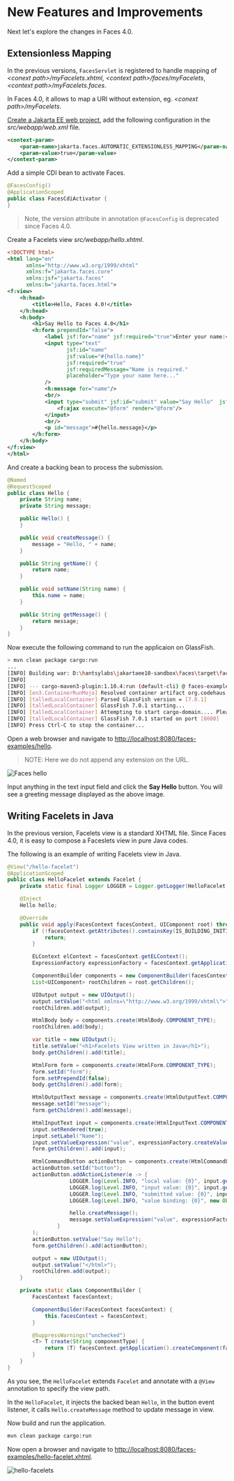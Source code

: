 



# New Features and Improvements

Next let's explore the changes in Faces 4.0.

## Extensionless Mapping

In the previous versions, `FacesServlet` is registered to handle mapping of *&lt;conext path>/myFacelets.xhtml*, *&lt;context path>/faces/myFacelets*, *&lt;context path>/myFacelets.faces*.

In Faces 4.0, it allows to map a URI without extension, eg. *&lt;conext path>/myFacelets*.

[Create a Jakarta EE web project](../jpa/jakartaee.md), add the following configuration in the *src/webapp/web.xml* file.

```xml
<context-param>
    <param-name>jakarta.faces.AUTOMATIC_EXTENSIONLESS_MAPPING</param-name>
    <param-value>true</param-value>
</context-param>
```

Add a simple CDI bean to activate Faces.

```java
@FacesConfig()
@ApplicationScoped
public class FacesCdiActivator {
}
```

> Note, the version attribute in annotation `@FacesConfig` is deprecated since Faces 4.0.

Create a Facelets view *src/webapp/hello.xhtml*.

```xml
<!DOCTYPE html>
<html lang="en"
      xmlns="http://www.w3.org/1999/xhtml"
      xmlns:f="jakarta.faces.core"
      xmlns:jsf="jakarta.faces"
      xmlns:h="jakarta.faces.html">
<f:view>
    <h:head>
        <title>Hello, Faces 4.0!</title>
    </h:head>
    <h:body>
        <h1>Say Hello to Faces 4.0</h1>
        <h:form prependId="false">
            <label jsf:for="name" jsf:required="true">Enter your name:</label>
            <input type="text"
                   jsf:id="name"
                   jsf:value="#{hello.name}"
                   jsf:required="true"
                   jsf:requiredMessage="Name is required."
                   placeholder="Type your name here..."
            />
            <h:message for="name"/>
            <br/>
            <input type="submit" jsf:id="submit" value="Say Hello"  jsf:action="#{hello.createMessage()}">
                <f:ajax execute="@form" render="@form"/>
            </input>
            <br/>
            <p id="message">#{hello.message}</p>
        </h:form>
    </h:body>
</f:view>
</html>
```

And create a backing bean to process the submission.

```java
@Named
@RequestScoped
public class Hello {
    private String name;
    private String message;

    public Hello() {
    }

    public void createMessage() {
        message = "Hello, " + name;
    }

    public String getName() {
        return name;
    }

    public void setName(String name) {
        this.name = name;
    }

    public String getMessage() {
        return message;
    }
}
```

Now execute the following command to run the applicaion on GlassFish.

```bash
> mvn clean package cargo:run
...
[INFO] Building war: D:\hantsylabs\jakartaee10-sandbox\faces\target\faces-examples.war
[INFO]
[INFO] --- cargo-maven3-plugin:1.10.4:run (default-cli) @ faces-examples ---
[INFO] [en3.ContainerRunMojo] Resolved container artifact org.codehaus.cargo:cargo-core-container-glassfish:jar:1.10.4 for container glassfish7x
[INFO] [talledLocalContainer] Parsed GlassFish version = [7.0.1]
[INFO] [talledLocalContainer] GlassFish 7.0.1 starting...
[INFO] [talledLocalContainer] Attempting to start cargo-domain.... Please look at the server log for more details.....
[INFO] [talledLocalContainer] GlassFish 7.0.1 started on port [8080]
[INFO] Press Ctrl-C to stop the container...
```

Open a web browser and navigate to <http://localhost:8080/faces-examples/hello>.

> NOTE: Here we do not append any extension on the URL.

![Faces hello](./faces-hello.png)

Input anything in the text input field and click the **Say Hello** button. You will see a greeting message displayed as the above image.

## Writing Facelets in Java

In the previous version, Facelets view is a standard XHTML file. Since Faces 4.0, it is easy to compose a Faceslets view in pure Java codes.

The following is an example of writing Facelets view in Java.

```java
@View("/hello-facelet")
@ApplicationScoped
public class HelloFacelet extends Facelet {
    private static final Logger LOGGER = Logger.getLogger(HelloFacelet.class.getName());

    @Inject
    Hello hello;

    @Override
    public void apply(FacesContext facesContext, UIComponent root) throws IOException {
        if (!facesContext.getAttributes().containsKey(IS_BUILDING_INITIAL_STATE)) {
            return;
        }

        ELContext elContext = facesContext.getELContext();
        ExpressionFactory expressionFactory = facesContext.getApplication().getExpressionFactory();

        ComponentBuilder components = new ComponentBuilder(facesContext);
        List<UIComponent> rootChildren = root.getChildren();

        UIOutput output = new UIOutput();
        output.setValue("<html xmlns=\"http://www.w3.org/1999/xhtml\">");
        rootChildren.add(output);

        HtmlBody body = components.create(HtmlBody.COMPONENT_TYPE);
        rootChildren.add(body);

        var title = new UIOutput();
        title.setValue("<h1>Facelets View written in Java</h1>");
        body.getChildren().add(title);

        HtmlForm form = components.create(HtmlForm.COMPONENT_TYPE);
        form.setId("form");
        form.setPrependId(false);
        body.getChildren().add(form);

        HtmlOutputText message = components.create(HtmlOutputText.COMPONENT_TYPE);
        message.setId("message");
        form.getChildren().add(message);

        HtmlInputText input = components.create(HtmlInputText.COMPONENT_TYPE);
        input.setRendered(true);
        input.setLabel("Name");
        input.setValueExpression("value", expressionFactory.createValueExpression(elContext, "#{hello.name}", String.class));
        form.getChildren().add(input);

        HtmlCommandButton actionButton = components.create(HtmlCommandButton.COMPONENT_TYPE);
        actionButton.setId("button");
        actionButton.addActionListener(e -> {
                    LOGGER.log(Level.INFO, "local value: {0}", input.getLocalValue());
                    LOGGER.log(Level.INFO, "input value: {0}", input.getValue());
                    LOGGER.log(Level.INFO, "submitted value: {0}", input.getSubmittedValue());
                    LOGGER.log(Level.INFO, "value binding: {0}", new Object[]{input.getValueExpression("value").getValue(elContext)});

                    hello.createMessage();
                    message.setValueExpression("value", expressionFactory.createValueExpression(elContext, "#{hello.message}", String.class));
                }
        );
        actionButton.setValue("Say Hello");
        form.getChildren().add(actionButton);

        output = new UIOutput();
        output.setValue("</html>");
        rootChildren.add(output);
    }

    private static class ComponentBuilder {
        FacesContext facesContext;

        ComponentBuilder(FacesContext facesContext) {
            this.facesContext = facesContext;
        }

        @SuppressWarnings("unchecked")
        <T> T create(String componentType) {
            return (T) facesContext.getApplication().createComponent(facesContext, componentType, null);
        }
    }
}
```

As you see, the `HelloFacelet` extends `Facelet` and annotate with a `@View` annotation to specify the view path.

In the `HelloFacelet`, it injects the backed bean `Hello`, in the button event listener, it calls `Hello.createMessage` method to update message in view.

Now build and run the application.

```bash
mvn clean package cargo:run
```

Now open a browser and navigate to <http://localhost:8080/faces-examples/hello-facelet.xhtml>.

![hello-facelets](./faces-hello-facelets.png)
